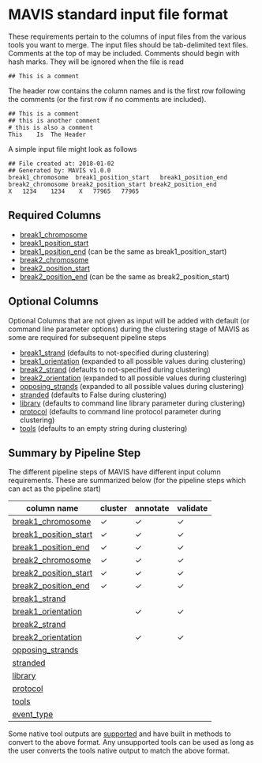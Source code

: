 # MAVIS standard input file format

These requirements pertain to the columns of input files from the
various tools you want to merge. The input files should be tab-delimited
text files. Comments at the top of may be included. Comments should
begin with hash marks. They will be ignored when the file is read

```text
## This is a comment
```

The header row contains the column names and is the first row following
the comments (or the first row if no comments are included).

```text
## This is a comment
## this is another comment
# this is also a comment
This    Is  The Header
```

A simple input file might look as follows

```text
## File created at: 2018-01-02
## Generated by: MAVIS v1.0.0
break1_chromosome  break1_position_start   break1_position_end break2_chromosome break2_position_start break2_position_end
X   1234    1234    X   77965   77965
```

## Required Columns

- [break1_chromosome](../../outputs/columns/#break1_chromosome)
- [break1_position_start](../../outputs/columns/#break1_position_start)
- [break1_position_end](../../outputs/columns/#break1_position_end) (can be the same as break1\_position\_start)
- [break2_chromosome](../../outputs/columns/#break2_chromosome)
- [break2_position_start](../../outputs/columns/#break2_position_start)
- [break2_position_end](../../outputs/columns/#break2_position_end) (can be the same as break2\_position\_start)

## Optional Columns

Optional Columns that are not given as input will be added with default
(or command line parameter options) during the clustering stage of MAVIS
as some are required for subsequent pipeline steps

- [break1_strand](../../outputs/columns/#break1_strand) (defaults to not-specified during clustering)
- [break1_orientation](../../outputs/columns/#break1_orientation) (expanded to all possible values during clustering)
- [break2_strand](../../outputs/columns/#break2_strand) (defaults to not-specified during clustering)
- [break2_orientation](../../outputs/columns/#break2_orientation) (expanded to all possible values during clustering)
- [opposing_strands](../../outputs/columns/#opposing_strands) (expanded to all possible values during clustering)
- [stranded](../../outputs/columns/#stranded) (defaults to False during clustering)
- [library](../../outputs/columns/#library) (defaults to command line library parameter during clustering)
- [protocol](../../outputs/columns/#protocol) (defaults to command line protocol parameter during clustering)
- [tools](../../outputs/columns/#tools) (defaults to an empty string during clustering)

## Summary by Pipeline Step

The different pipeline steps of MAVIS have different input column
requirements. These are summarized below (for the pipeline steps which
can act as the pipeline start)

| column name                                                           | cluster | annotate | validate |
| --------------------------------------------------------------------- | ------- | -------- | -------- |
| [break1_chromosome](../../outputs/columns/#break1_chromosome)         | &check; | &check;  | &check;  |
| [break1_position_start](../../outputs/columns/#break1_position_start) | &check; | &check;  | &check;  |
| [break1_position_end](../../outputs/columns/#break1_position_end)     | &check; | &check;  | &check;  |
| [break2_chromosome](../../outputs/columns/#break2_chromosome)         | &check; | &check;  | &check;  |
| [break2_position_start](../../outputs/columns/#break2_position_start) | &check; | &check;  | &check;  |
| [break2_position_end](../../outputs/columns/#break2_position_end)     | &check; | &check;  | &check;  |
| [break1_strand](../../outputs/columns/#break1_strand)                 |         |          |          |
| [break1_orientation](../../outputs/columns/#break1_orientation)       |         | &check;  | &check;  |
| [break2_strand](../../outputs/columns/#break2_strand)                 |         |          |          |
| [break2_orientation](../../outputs/columns/#break2_orientation)       |         | &check;  | &check;  |
| [opposing_strands](../../outputs/columns/#opposing_strands)           |         |          |          |
| [stranded](../../outputs/columns/#stranded)                           |         |          |          |
| [library](../../outputs/columns/#library)                             |         |          |          |
| [protocol](../../outputs/columns/#protocol)                           |         |          |          |
| [tools](../../outputs/columns/#tools)                                 |         |          |          |
| [event_type](../../outputs/columns/#event_type)                       |         |          |          |

Some native tool outputs are [supported](../../inputs/support/#sv-callers) and
have built in methods to convert to the above format. Any unsupported
tools can be used as long as the user converts the tools native output
to match the above format.
